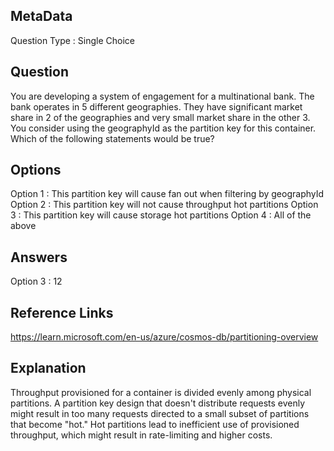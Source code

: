 ## MetaData
Question Type : Single Choice

## Question
You are developing a system of engagement for a multinational bank. The bank operates in 5 different geographies. They have significant market share in 2 of the geographies and very small market share in the other 3. You consider using the geographyId as the partition key for this container. 
Which of the following statements would be true?

## Options
Option 1 : This partition key will cause fan out when filtering by geographyId
Option 2 : This partition key will not cause throughput hot partitions
Option 3 : This partition key will cause storage hot partitions
Option 4 : All of the above

## Answers
Option 3 : 12

## Reference Links
https://learn.microsoft.com/en-us/azure/cosmos-db/partitioning-overview

## Explanation
Throughput provisioned for a container is divided evenly among physical partitions. A partition key design that doesn't distribute requests evenly might result in too many requests directed to a small subset of partitions that become "hot." Hot partitions lead to inefficient use of provisioned throughput, which might result in rate-limiting and higher costs.